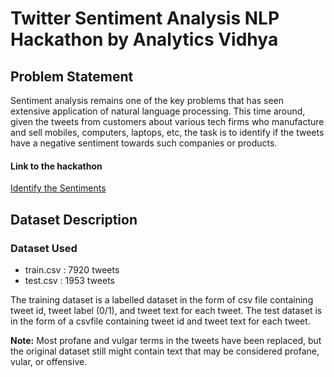 # Twitter Sentiment Analysis NLP Hackathon by Analytics Vidhya
## Problem Statement
Sentiment analysis remains one of the key problems that has seen extensive application of natural language processing. This time around, given the tweets from customers about various tech firms who manufacture and sell mobiles, computers, laptops, etc, the task is to identify if the tweets have a negative sentiment towards such companies or products.

#### Link to the hackathon
[Identify the Sentiments](https://datahack.analyticsvidhya.com/contest/linguipedia-codefest-natural-language-processing-1/)

## Dataset Description
### Dataset Used
- train.csv : 7920 tweets
- test.csv : 1953 tweets

The training dataset is a labelled dataset in the form of csv file containing tweet id, tweet label (0/1), and tweet text for each tweet. The test dataset is in the form of a csvfile containing tweet id and tweet text for each tweet.

**Note:** Most profane and vulgar terms in the tweets have been replaced, but the original dataset still might contain text that may be considered profane, vular, or offensive.
